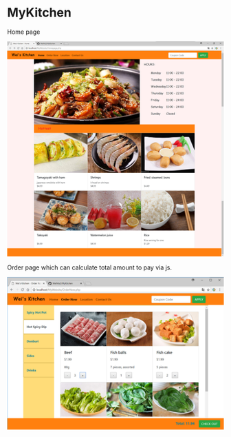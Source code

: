 # MyKitchen




Home page

![homepage](https://github.com/WeiMa3/MyKitchen/blob/master/screenshots/home.jpg)




Order page which can calculate total amount to pay via js.

![orderpage](https://github.com/WeiMa3/MyKitchen/blob/master/screenshots/order.jpg)

